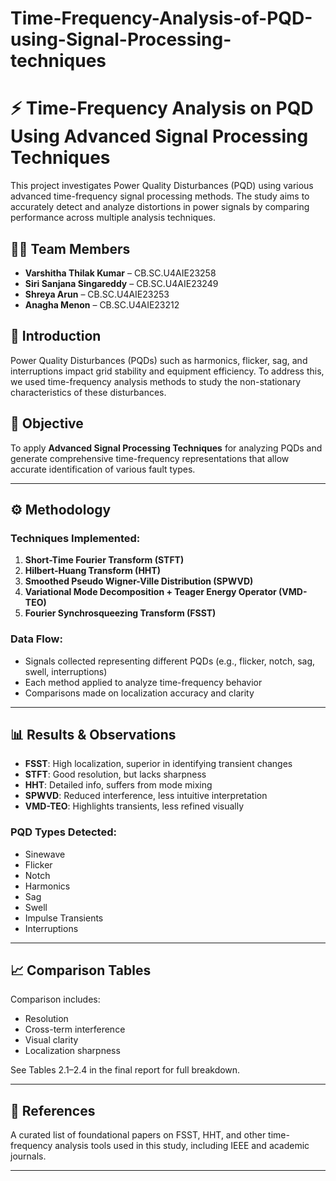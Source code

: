 # Time-Frequency-Analysis-of-PQD-using-Signal-Processing-techniques
# ⚡ Time-Frequency Analysis on PQD Using Advanced Signal Processing Techniques

This project investigates Power Quality Disturbances (PQD) using various advanced time-frequency signal processing methods. The study aims to accurately detect and analyze distortions in power signals by comparing performance across multiple analysis techniques.

## 👩‍💻 Team Members

- **Varshitha Thilak Kumar** – CB.SC.U4AIE23258  
- **Siri Sanjana Singareddy** – CB.SC.U4AIE23249  
- **Shreya Arun** – CB.SC.U4AIE23253  
- **Anagha Menon** – CB.SC.U4AIE23212  

## 🧠 Introduction

Power Quality Disturbances (PQDs) such as harmonics, flicker, sag, and interruptions impact grid stability and equipment efficiency. To address this, we used time-frequency analysis methods to study the non-stationary characteristics of these disturbances.

## 🎯 Objective

To apply **Advanced Signal Processing Techniques** for analyzing PQDs and generate comprehensive time-frequency representations that allow accurate identification of various fault types.

---

## ⚙️ Methodology

### Techniques Implemented:

1. **Short-Time Fourier Transform (STFT)**
2. **Hilbert-Huang Transform (HHT)**
3. **Smoothed Pseudo Wigner-Ville Distribution (SPWVD)**
4. **Variational Mode Decomposition + Teager Energy Operator (VMD-TEO)**
5. **Fourier Synchrosqueezing Transform (FSST)**

### Data Flow:

- Signals collected representing different PQDs (e.g., flicker, notch, sag, swell, interruptions)
- Each method applied to analyze time-frequency behavior
- Comparisons made on localization accuracy and clarity

---

## 📊 Results & Observations

- **FSST**: High localization, superior in identifying transient changes
- **STFT**: Good resolution, but lacks sharpness
- **HHT**: Detailed info, suffers from mode mixing
- **SPWVD**: Reduced interference, less intuitive interpretation
- **VMD-TEO**: Highlights transients, less refined visually

### PQD Types Detected:

- Sinewave
- Flicker
- Notch
- Harmonics
- Sag
- Swell
- Impulse Transients
- Interruptions

---

## 📈 Comparison Tables

Comparison includes:
- Resolution
- Cross-term interference
- Visual clarity
- Localization sharpness

See Tables 2.1–2.4 in the final report for full breakdown.

---

## 🧾 References

A curated list of foundational papers on FSST, HHT, and other time-frequency analysis tools used in this study, including IEEE and academic journals.

---



